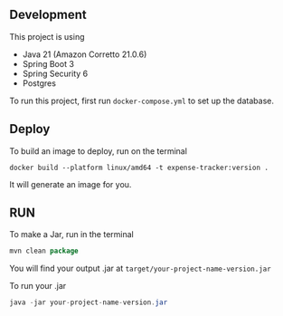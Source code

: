 ## Development
This project is using 
- Java 21 (Amazon Corretto 21.0.6)
- Spring Boot 3
- Spring Security 6
- Postgres

To run this project, first run `docker-compose.yml` to set up the database. 

## Deploy
To build an image to deploy, run on the terminal

```
docker build --platform linux/amd64 -t expense-tracker:version .
```
It will generate an image for you.

## RUN

To make a Jar, run in the terminal

```java
mvn clean package
```

You will find your output .jar at `target/your-project-name-version.jar`

To run your .jar

```java
java -jar your-project-name-version.jar
```


